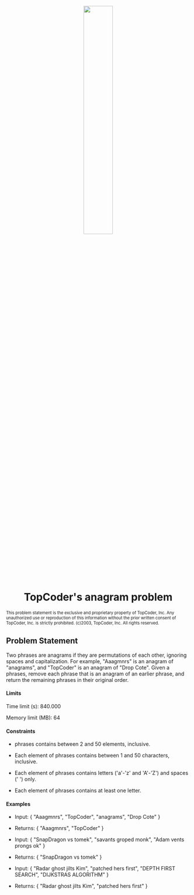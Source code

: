 <p align="center">
  <img src="https://v.fastcdn.co/u/97c829ee/21055596-0-high-topcoder-horizo.png" height="40%" width="40%">
  </p>
<h1 align="center">TopCoder's anagram problem</h1>
<p style="font-size:80%">This problem statement is the exclusive and proprietary property of TopCoder, Inc. Any unauthorized use or reproduction of this information without the prior written consent of TopCoder, Inc. is strictly prohibited. (c)2003, TopCoder, Inc. All rights reserved.</p>

<h2>Problem Statement</h2>
<p>Two phrases are anagrams if they are permutations of each other, ignoring spaces and capitalization. For example, "Aaagmnrs" is an anagram of "anagrams", and "TopCoder" is an anagram of "Drop Cote". Given a phrases, remove each phrase that is an anagram of an earlier phrase, and return the remaining phrases in their original order.</p>

<h4>Limits</h4>
Time limit (s): 840.000

Memory limit (MB): 64

<h4>Constraints</h4>

- phrases contains between 2 and 50 elements, inclusive.

- Each element of phrases contains between 1 and 50 characters, inclusive.

- Each element of phrases contains letters ('a'-'z' and 'A'-'Z') and spaces (' ') only.

- Each element of phrases contains at least one letter.

<h4>Examples</h4>

- Input: { "Aaagmnrs", "TopCoder", "anagrams", "Drop Cote" }

 - Returns: { "Aaagmnrs", "TopCoder" }


- Input: { "SnapDragon vs tomek", "savants groped monk", "Adam vents prongs ok" }

 - Returns: { "SnapDragon vs tomek" }


- Input: { "Radar ghost jilts Kim", "patched hers first", "DEPTH FIRST SEARCH", "DIJKSTRAS ALGORITHM" }

 - Returns: { "Radar ghost jilts Kim", "patched hers first" }
